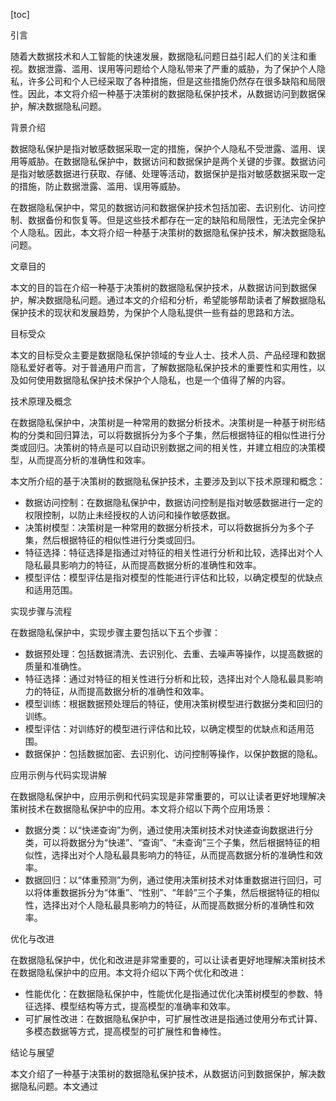 
[toc]                    
                
                
引言

随着大数据技术和人工智能的快速发展，数据隐私问题日益引起人们的关注和重视。数据泄露、滥用、误用等问题给个人隐私带来了严重的威胁，为了保护个人隐私，许多公司和个人已经采取了各种措施，但是这些措施仍然存在很多缺陷和局限性。因此，本文将介绍一种基于决策树的数据隐私保护技术，从数据访问到数据保护，解决数据隐私问题。

背景介绍

数据隐私保护是指对敏感数据采取一定的措施，保护个人隐私不受泄露、滥用、误用等威胁。在数据隐私保护中，数据访问和数据保护是两个关键的步骤。数据访问是指对敏感数据进行获取、存储、处理等活动，数据保护是指对敏感数据采取一定的措施，防止数据泄露、滥用、误用等威胁。

在数据隐私保护中，常见的数据访问和数据保护技术包括加密、去识别化、访问控制、数据备份和恢复等。但是这些技术都存在一定的缺陷和局限性，无法完全保护个人隐私。因此，本文将介绍一种基于决策树的数据隐私保护技术，解决数据隐私问题。

文章目的

本文的目的旨在介绍一种基于决策树的数据隐私保护技术，从数据访问到数据保护，解决数据隐私问题。通过本文的介绍和分析，希望能够帮助读者了解数据隐私保护技术的现状和发展趋势，为保护个人隐私提供一些有益的思路和方法。

目标受众

本文的目标受众主要是数据隐私保护领域的专业人士、技术人员、产品经理和数据隐私爱好者等。对于普通用户而言，了解数据隐私保护技术的重要性和实用性，以及如何使用数据隐私保护技术保护个人隐私，也是一个值得了解的内容。

技术原理及概念

在数据隐私保护中，决策树是一种常用的数据分析技术。决策树是一种基于树形结构的分类和回归算法，可以将数据拆分为多个子集，然后根据特征的相似性进行分类或回归。决策树的特点是可以自动识别数据之间的相关性，并建立相应的决策模型，从而提高分析的准确性和效率。

本文所介绍的基于决策树的数据隐私保护技术，主要涉及到以下技术原理和概念：

- 数据访问控制：在数据隐私保护中，数据访问控制是指对敏感数据进行一定的权限控制，以防止未经授权的人访问和操作敏感数据。
- 决策树模型：决策树是一种常用的数据分析技术，可以将数据拆分为多个子集，然后根据特征的相似性进行分类或回归。
- 特征选择：特征选择是指通过对特征的相关性进行分析和比较，选择出对个人隐私最具影响力的特征，从而提高数据分析的准确性和效率。
- 模型评估：模型评估是指对模型的性能进行评估和比较，以确定模型的优缺点和适用范围。

实现步骤与流程

在数据隐私保护中，实现步骤主要包括以下五个步骤：

- 数据预处理：包括数据清洗、去识别化、去重、去噪声等操作，以提高数据的质量和准确性。
- 特征选择：通过对特征的相关性进行分析和比较，选择出对个人隐私最具影响力的特征，从而提高数据分析的准确性和效率。
- 模型训练：根据数据预处理后的特征，使用决策树模型进行数据分类和回归的训练。
- 模型评估：对训练好的模型进行评估和比较，以确定模型的优缺点和适用范围。
- 数据保护：包括数据加密、去识别化、访问控制等操作，以保护数据的隐私。

应用示例与代码实现讲解

在数据隐私保护中，应用示例和代码实现是非常重要的，可以让读者更好地理解决策树技术在数据隐私保护中的应用。本文将介绍以下两个应用场景：

- 数据分类：以“快递查询”为例，通过使用决策树技术对快递查询数据进行分类，可以将数据分为“快递”、“查询”、“未查询”三个子集，然后根据特征的相似性，选择出对个人隐私最具影响力的特征，从而提高数据分析的准确性和效率。
- 数据回归：以“体重预测”为例，通过使用决策树技术对体重数据进行回归，可以将体重数据拆分为“体重”、“性别”、“年龄”三个子集，然后根据特征的相似性，选择出对个人隐私最具影响力的特征，从而提高数据分析的准确性和效率。

优化与改进

在数据隐私保护中，优化和改进是非常重要的，可以让读者更好地理解决策树技术在数据隐私保护中的应用。本文将介绍以下两个优化和改进：

- 性能优化：在数据隐私保护中，性能优化是指通过优化决策树模型的参数、特征选择、模型结构等方式，提高模型的准确率和效率。
- 可扩展性改进：在数据隐私保护中，可扩展性改进是指通过使用分布式计算、多模态数据等方式，提高模型的可扩展性和鲁棒性。

结论与展望

本文介绍了一种基于决策树的数据隐私保护技术，从数据访问到数据保护，解决数据隐私问题。本文通过

